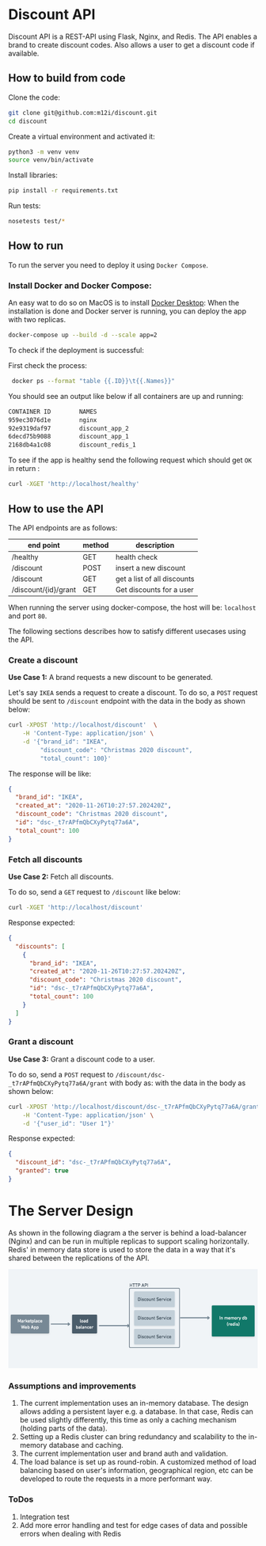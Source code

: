 # Discount API
Discount API is a REST-API using Flask, Nginx, and Redis.
The API enables a brand to create discount codes. Also allows a user to get
a discount code if available. 

## How to build from code
Clone the code:
```bash
git clone git@github.com:m12i/discount.git
cd discount
```

Create a virtual environment and activated it:
```bash
python3 -m venv venv
source venv/bin/activate
```

Install libraries:
```bash
pip install -r requirements.txt
```

Run tests:
```bash
nosetests test/*
```

## How to run
To run the server you need to deploy it using `Docker Compose`.

### Install Docker and Docker Compose:
An easy wat to do so on MacOS is to install [Docker Desktop](https://docs.docker.com/docker-for-mac/install/):
When the installation is done and Docker server is running, you can deploy the 
app with two replicas. 

```bash
docker-compose up --build -d --scale app=2
```

To check if the deployment is successful:

First check the process:
```bash
 docker ps --format "table {{.ID}}\t{{.Names}}"
```
You should see an output like below if all containers are up and running:
```bash
CONTAINER ID        NAMES
959ec3076d1e        nginx
92e9319daf97        discount_app_2
6decd75b9088        discount_app_1
2168db4a1c08        discount_redis_1
```

To see if the app is healthy send the following request which should
get `OK` in return :
```bash
curl -XGET 'http://localhost/healthy'
```

## How to use the API
The API endpoints are as follows:

| end point             | method | description                 |
|-----------------------|--------|-----------------------------|
| /healthy              | GET    | health check                |
| /discount             | POST   | insert a new discount        |
| /discount             | GET    | get a list of all discounts        |
| /discount/{id}/grant  | GET    | Get discounts for a user     |

When running the server using docker-compose, the host will be:
`localhost` and port `80`.

The following sections describes how to satisfy different usecases using the API.

### Create a discount
**Use Case 1:** A brand requests a new discount to be generated.

Let's say `IKEA` sends a request to create a discount.
To do so, a `POST` request should be sent to `/discount` endpoint with
the data in the body as shown below: 
```bash 
curl -XPOST 'http://localhost/discount'  \
    -H 'Content-Type: application/json' \
    -d '{"brand_id": "IKEA", 
         "discount_code": "Christmas 2020 discount", 
         "total_count": 100}'
```
The response will be like:
```json
{
  "brand_id": "IKEA", 
  "created_at": "2020-11-26T10:27:57.202420Z", 
  "discount_code": "Christmas 2020 discount", 
  "id": "dsc-_t7rAPfmQbCXyPytq77a6A", 
  "total_count": 100
}
```

### Fetch all discounts
**Use Case 2:** Fetch all discounts. 

To do so, send a `GET` request to `/discount` like below:

```bash
curl -XGET 'http://localhost/discount'
```

Response expected:
```json
{
  "discounts": [
    {
      "brand_id": "IKEA", 
      "created_at": "2020-11-26T10:27:57.202420Z", 
      "discount_code": "Christmas 2020 discount", 
      "id": "dsc-_t7rAPfmQbCXyPytq77a6A", 
      "total_count": 100
    }
  ]
}
```

### Grant a discount
**Use Case 3:** Grant a discount code to a user. 

To do so, send a `POST` request to `/discount/dsc-_t7rAPfmQbCXyPytq77a6A/grant` with body as:
with
the data in the body as shown below: 
```bash 
curl -XPOST 'http://localhost/discount/dsc-_t7rAPfmQbCXyPytq77a6A/grant'  \
    -H 'Content-Type: application/json' \
    -d '{"user_id": "User 1"}'
```

Response expected:
```json
{
  "discount_id": "dsc-_t7rAPfmQbCXyPytq77a6A", 
  "granted": true
}
```

# The Server Design
As shown in the following diagram a the server is behind a load-balancer (Nginx) and can be
run in multiple replicas to support scaling horizontally. Redis' in memory data store 
is used to store the data in a way that it's shared between the replications of the API.
 
 ![Diagram](https://github.com/m12i/discount/blob/master/doc/diagram.png?raw=true)

### Assumptions and improvements
 1. The current implementation uses an in-memory database. The design
 allows adding a persistent layer e.g. a database. In that case, Redis can be used slightly
 differently, this time as only a caching mechanism (holding parts of the data).
 1. Setting up a Redis cluster can bring redundancy and scalability to the in-memory database and caching.
 1. The current implementation user and brand auth and validation.
 1. The load balance is set up as round-robin. A customized method of load balancing
 based on user's information, geographical region, etc can be developed to route
 the requests in a more performant way.
 
 ### ToDos
 1. Integration test
 2. Add more error handling and test for edge cases of data and possible errors when dealing with Redis
   